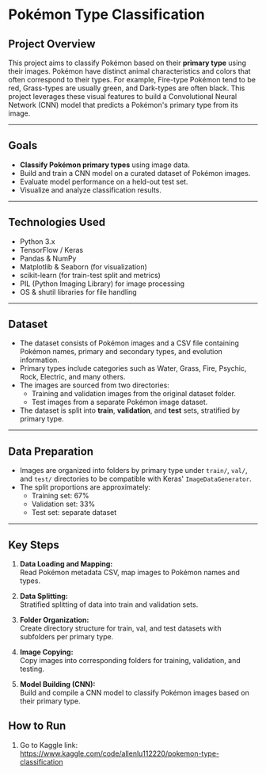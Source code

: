 # Pokémon Type Classification

## Project Overview

This project aims to classify Pokémon based on their **primary type** using their images. Pokémon have distinct animal characteristics and colors that often correspond to their types. For example, Fire-type Pokémon tend to be red, Grass-types are usually green, and Dark-types are often black. This project leverages these visual features to build a Convolutional Neural Network (CNN) model that predicts a Pokémon's primary type from its image.

---

## Goals

- **Classify Pokémon primary types** using image data.
- Build and train a CNN model on a curated dataset of Pokémon images.
- Evaluate model performance on a held-out test set.
- Visualize and analyze classification results.

---

## Technologies Used

- Python 3.x
- TensorFlow / Keras
- Pandas & NumPy
- Matplotlib & Seaborn (for visualization)
- scikit-learn (for train-test split and metrics)
- PIL (Python Imaging Library) for image processing
- OS & shutil libraries for file handling

---

## Dataset

- The dataset consists of Pokémon images and a CSV file containing Pokémon names, primary and secondary types, and evolution information.
- Primary types include categories such as Water, Grass, Fire, Psychic, Rock, Electric, and many others.
- The images are sourced from two directories:  
  - Training and validation images from the original dataset folder.  
  - Test images from a separate Pokémon image dataset.
- The dataset is split into **train**, **validation**, and **test** sets, stratified by primary type.

---

## Data Preparation

- Images are organized into folders by primary type under `train/`, `val/`, and `test/` directories to be compatible with Keras' `ImageDataGenerator`.
- The split proportions are approximately:  
  - Training set: 67%  
  - Validation set: 33%  
  - Test set: separate dataset

---

## Key Steps

1. **Data Loading and Mapping:**  
   Read Pokémon metadata CSV, map images to Pokémon names and types.

2. **Data Splitting:**  
   Stratified splitting of data into train and validation sets.

3. **Folder Organization:**  
   Create directory structure for train, val, and test datasets with subfolders per primary type.

4. **Image Copying:**  
   Copy images into corresponding folders for training, validation, and testing.

5. **Model Building (CNN):**  
   Build and compile a CNN model to classify Pokémon images based on their primary type.


## How to Run

1. Go to Kaggle link: https://www.kaggle.com/code/allenlu112220/pokemon-type-classification
